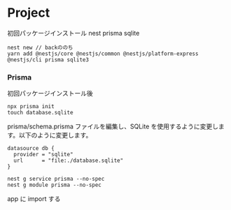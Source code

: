 # Project

初回パッケージインストール
nest prisma sqlite

```
nest new // backののち
yarn add @nestjs/core @nestjs/common @nestjs/platform-express @nestjs/cli prisma sqlite3

```

### Prisma

初回パッケージインストール後

```
npx prisma init
touch database.sqlite
```

prisma/schema.prisma ファイルを編集し、SQLite を使用するように変更します。以下のように変更します。

```
datasource db {
  provider = "sqlite"
  url      = "file:./database.sqlite"
}
```

```
nest g service prisma --no-spec
nest g module prisma --no-spec
```

app に import する
